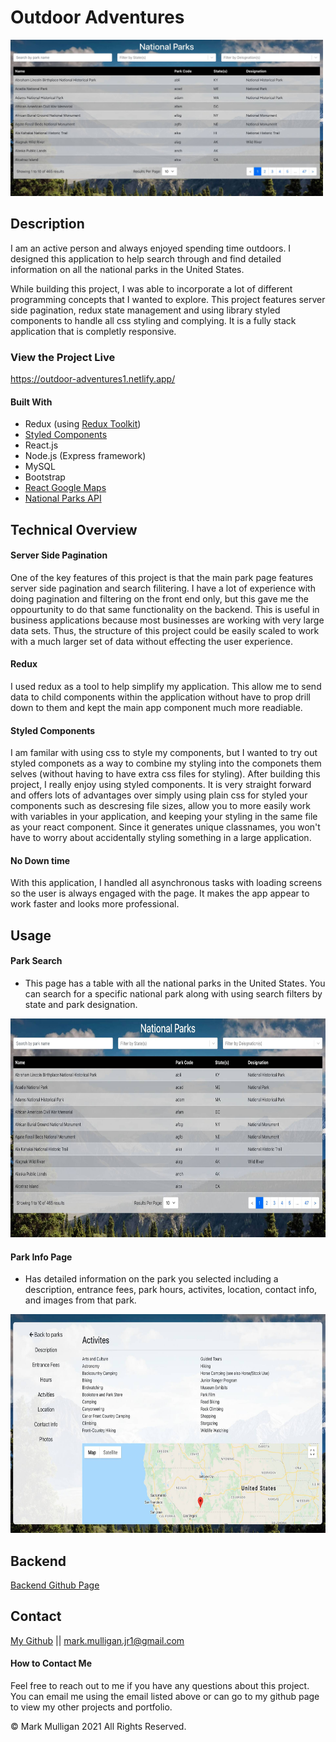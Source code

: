 # Outdoor Adventures

<img src="./readmeImages/appOverview.jpg" alt="Picture of Application's main page" width="500px" height="250px">

## Description

I am an active person and always enjoyed spending time outdoors. I designed this application to help search through and find detailed information on all the national parks in the United States.

While building this project, I was able to incorporate a lot of different programming concepts that I wanted to explore. This project features server side pagination, redux state management and using library styled components to handle all css styling and complying. It is a fully stack application that is completly responsive.

### View the Project Live <br>

https://outdoor-adventures1.netlify.app/

#### Built With

- Redux (using [Redux Toolkit](https://redux-toolkit.js.org/))
- [Styled Components](https://styled-components.com/)
- React.js
- Node.js (Express framework)
- MySQL
- Bootstrap
- [React Google Maps](https://www.npmjs.com/package/@react-google-maps/api)
- [National Parks API](https://www.nps.gov/subjects/developer/api-documentation.htm)

## Technical Overview

#### Server Side Pagination

One of the key features of this project is that the main park page features server side pagination and search filitering. I have a lot of experience with doing pagination and filtering on the front end only, but this gave me the oppourtunity to do that same functionality on the backend. This is useful in business applications because most businesses are working with very large data sets. Thus, the structure of this project could be easily scaled to work with a much larger set of data without effecting the user experience.

#### Redux

I used redux as a tool to help simplify my application. This allow me to send data to child components within the application without have to prop drill down to them and kept the main app component much more readiable.

#### Styled Components

I am familar with using css to style my components, but I wanted to try out styled componets as a way to combine my styling into the componets them selves (without having to have extra css files for styling). After building this project, I really enjoy using styled components. It is very straight forward and offers lots of advantages over simply using plain css for styled your components such as descresing file sizes, allow you to more easily work with variables in your application, and keeping your styling in the same file as your react component. Since it generates unique classnames, you won't have to worry about accidentally styling something in a large application.

#### No Down time

With this application, I handled all asynchronous tasks with loading screens so the user is always engaged with the page. It makes the app appear to work faster and looks more professional.

## Usage

#### Park Search

- This page has a table with all the national parks in the United States. You can search for a specific national park along with using search filters by state and park designation.

<img src="./readmeImages/appOverview.jpg" alt="national park table" width="650px" height="350px">

#### Park Info Page

- Has detailed information on the park you selected including a description, entrance fees, park hours, activites, location, contact info, and images from that park.

<img src="./readmeImages/parkDetail.jpg" alt="Individual park info page" width="650px" height="350px">

## Backend

[Backend Github Page](https://github.com/Mark-Mulligan/outdoor-adventures-backend-v1.0)

## Contact

[My Github](https://github.com/Mark-Mulligan) || mark.mulligan.jr1@gmail.com

#### How to Contact Me

Feel free to reach out to me if you have any questions about this project. You can email me using the email listed above or can go to my github page to view my other projects and portfolio.

© Mark Mulligan 2021 All Rights Reserved.
